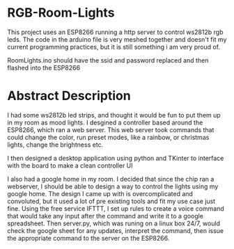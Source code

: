 # RGB-Room-Lights

This project uses an ESP8266 running a http server to control ws2812b rgb leds. The code in the arduino file is very meshed together and doesn't fit my current programming practices, but it is still something i am very proud of.

RoomLights.ino should have the ssid and password replaced and then flashed into the ESP8266

# Abstract Description
I had some ws2812b led strips, and thought it would be fun to put them up in my room as mood lights. I desgined a controller based around the ESP8266, which ran a web server. This web server took commands that could change the color, run preset modes, like a rainbow, or christmas lights, change the brightness etc.

I then designed a desktop application using python and TKinter to interface with the board to make a clean controller UI 

I also had a google home in my room. I decided that since the chip ran a webserver, I should be able to design a way to control the lights using my google home. The design I came up with is overcomplicated and convoluted, but it used a lot of pre existing tools and fit my use case just fine. Using the free service IFTTT, I set up rules to create a voice command that would take any input after the command and write it to a google spreadsheet. Then server.py, which was runing on a linux box 24/7, would check the google sheet for any updates, interpret the command, then issue the appropriate command to the server on the ESP8266. 
